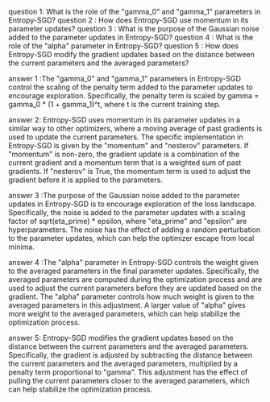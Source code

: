 
question 1: What is the role of the "gamma_0" and "gamma_1" parameters in Entropy-SGD?
question 2 : How does Entropy-SGD use momentum in its parameter updates?
question 3 : What is the purpose of the Gaussian noise added to the parameter updates in Entropy-SGD?
question 4 : What is the role of the "alpha" parameter in Entropy-SGD?
question 5 : How does Entropy-SGD modify the gradient updates based on the distance between the current parameters and the averaged parameters?


answer 1 :The "gamma_0" and "gamma_1" parameters in Entropy-SGD control the scaling of the penalty term added to the parameter updates to encourage exploration. Specifically, the penalty term is scaled by gamma = gamma_0 * (1 + gamma_1)^t, where t is the current training step.

answer 2: Entropy-SGD uses momentum in its parameter updates in a similar way to other optimizers, where a moving average of past gradients is used to update the current parameters. The specific implementation in Entropy-SGD is given by the "momentum" and "nesterov" parameters. If "momentum" is non-zero, the gradient update is a combination of the current gradient and a momentum term that is a weighted sum of past gradients. If "nesterov" is True, the momentum term is used to adjust the gradient before it is applied to the parameters.

answer 3 :The purpose of the Gaussian noise added to the parameter updates in Entropy-SGD is to encourage exploration of the loss landscape. Specifically, the noise is added to the parameter updates with a scaling factor of sqrt(eta_prime) * epsilon, where "eta_prime" and "epsilon" are hyperparameters. The noise has the effect of adding a random perturbation to the parameter updates, which can help the optimizer escape from local minima.

answer 4 :The "alpha" parameter in Entropy-SGD controls the weight given to the averaged parameters in the final parameter updates. Specifically, the averaged parameters are computed during the optimization process and are used to adjust the current parameters before they are updated based on the gradient. The "alpha" parameter controls how much weight is given to the averaged parameters in this adjustment. A larger value of "alpha" gives more weight to the averaged parameters, which can help stabilize the optimization process.

answer 5: Entropy-SGD modifies the gradient updates based on the distance between the current parameters and the averaged parameters. Specifically, the gradient is adjusted by subtracting the distance between the current parameters and the averaged parameters, multiplied by a penalty term proportional to "gamma". This adjustment has the effect of pulling the current parameters closer to the averaged parameters, which can help stabilize the optimization process.